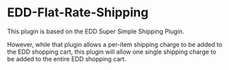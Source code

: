 # EDD-Flat-Rate-Shipping
This plugin is based on the EDD Super Simple Shipping Plugin. 

However, while that plugin allows a per-item shipping charge to be added to the EDD shopping cart,
this plugin will allow one single shipping charge to be added to the entire EDD shopping cart. 